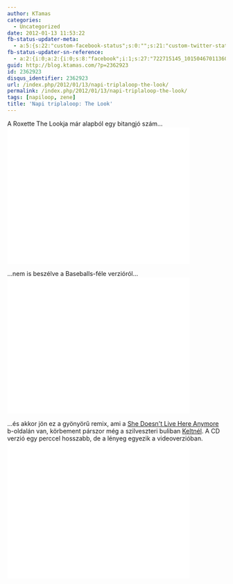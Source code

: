 ```yaml
---
author: KTamas
categories:
  - Uncategorized
date: 2012-01-13 11:53:22
fb-status-updater-meta:
  - a:5:{s:22:"custom-facebook-status";s:0:"";s:21:"custom-twitter-status";s:0:"";s:7:"fb-push";s:1:"1";s:7:"tw-push";s:1:"1";s:4:"push";s:1:"1";}
fb-status-updater-sn-reference:
  - a:2:{i:0;a:2:{i:0;s:8:"facebook";i:1;s:27:"722715145_10150467011360146";}i:1;a:2:{i:0;s:7:"twitter";i:1;s:18:"157777258638086145";}}
guid: http://blog.ktamas.com/?p=2362923
id: 2362923
disqus_identifier: 2362923
url: /index.php/2012/01/13/napi-triplaloop-the-look/
permalink: /index.php/2012/01/13/napi-triplaloop-the-look/
tags: [napiloop, zene]
title: 'Napi triplaloop: The Look'
---
```


<p>A Roxette The Lookja már alapból egy bitangjó szám...<br /><iframe src="//www.youtube.com/embed/LlVI7ZNiFlI" width="420" height="315" frameborder="0" allowfullscreen="allowfullscreen"></iframe></p>
<p>...nem is beszélve a Baseballs-féle verzióról...<br /><iframe src="//www.youtube.com/embed/Kvua2edD03Q" width="420" height="315" frameborder="0" allowfullscreen="allowfullscreen"></iframe></p>
<p>...és akkor jön ez a gyönyörű remix, ami a <a href="http://www.youtube.com/watch?v=LNcEQOVumYA&amp;ob=av2e">She Doesn't Live Here Anymore</a> b-oldalán van, körbement párszor még a szilveszteri buliban <a href="http://worldshots.hu">Keltnél</a>. A CD verzió egy perccel hosszabb, de a lényeg egyezik a videoverzióban.<br /><iframe src="//www.youtube.com/embed/zJ2MA6TgySI" width="420" height="315" frameborder="0" allowfullscreen="allowfullscreen"></iframe></p>
